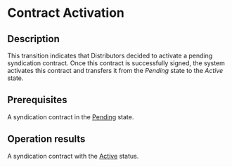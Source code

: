 # Contract Activation
## Description
This transition indicates that Distributors decided to activate a pending syndication contract. Once this contract is successfully signed, the system activates this contract and transfers it from the *Pending* state to the *Active* state. 
## Prerequisites
A syndication contract in the [Pending](s-a-pending.html) state.
## Operation results
A syndication contract with the [Active](s-b-active.html) status.
